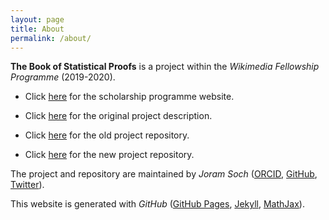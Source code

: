 ```yaml
---
layout: page
title: About
permalink: /about/
---
```



**The Book of Statistical Proofs** is a project within the *Wikimedia Fellowship Programme* (2019-2020).

- Click [here](https://de.wikiversity.org/wiki/Wikiversity:Fellow-Programm_Freies_Wissen) for the scholarship programme website.

- Click [here](https://de.wikiversity.org/wiki/Wikiversity:Fellow-Programm_Freies_Wissen/Einreichungen/The_Book_of_Statistical_Proofs) for the original project description.

- Click [here](https://github.com/JoramSoch/TBSP) for the old project repository.

- Click [here](https://github.com/StatProofBook/StatProofBook.github.io) for the new project repository.

The project and repository are maintained by *Joram Soch* ([ORCID](https://orcid.org/0000-0002-8879-5666), [GitHub](https://github.com/JoramSoch), [Twitter](https://twitter.com/JoramSoch)).

This website is generated with *GitHub* ([GitHub Pages](https://pages.github.com/), [Jekyll](https://github.com/jekyll/jekyll), [MathJax](https://www.mathjax.org/)).